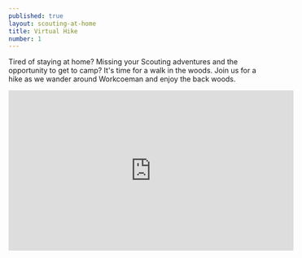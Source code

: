```yaml
---
published: true
layout: scouting-at-home
title: Virtual Hike
number: 1
---
```


Tired of staying at home? Missing your Scouting adventures and the opportunity to get to camp? It's time for a walk in the woods. Join us for a hike as we wander around Workcoeman and enjoy the back woods.

<iframe width="560" height="315" src="https://www.youtube.com/embed/rWMMpiAZxe0" frameborder="0" allow="accelerometer; autoplay; encrypted-media; gyroscope; picture-in-picture" allowfullscreen></iframe>
